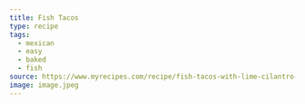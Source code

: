 ```yaml
---
title: Fish Tacos
type: recipe
tags:
  - mexican
  - easy
  - baked
  - fish
source: https://www.myrecipes.com/recipe/fish-tacos-with-lime-cilantro-crema
image: image.jpeg
---
```

